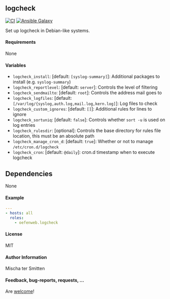 ## logcheck

[![CI](https://github.com/Oefenweb/ansible-logcheck/workflows/CI/badge.svg)](https://github.com/Oefenweb/ansible-logcheck/actions?query=workflow%3ACI)
[![Ansible Galaxy](http://img.shields.io/badge/ansible--galaxy-logcheck-blue.svg)](https://galaxy.ansible.com/Oefenweb/logcheck)

Set up logcheck in Debian-like systems.

#### Requirements

None

#### Variables

* `logcheck_install`: [default: `[syslog-summary]`]: Additional packages to install (e.g. `syslog-summary`)
* `logcheck_reportlevel`: [default: `server`]: Controls the level of filtering
* `logcheck_sendmailto`: [default: `root`]: Controls the address mail goes to
* `logcheck_logfiles`: [default: `[/var/log/{syslog,auth.log,mail.log,kern.log]`]: Log files to check
* `logcheck_custom_ignores`: [default: `[]`]: Additional rules for lines to ignore
* `logcheck_sortuniq`: [default: `false`]: Controls whether `sort -u` is used on log entries
* `logcheck_rulesdir`: [optional]: Controls the base directory for rules file location, this must be an absolute path
* `logcheck_manage_cron_d`: [default: `true`]: Whether or not to manage `/etc/cron.d/logcheck`
* `logcheck_cron`: [default: `@daily`]: cron.d timestamp when to execute logcheck

## Dependencies

None

#### Example

```yaml
---
- hosts: all
  roles:
    - oefenweb.logcheck
```

#### License

MIT

#### Author Information

Mischa ter Smitten

#### Feedback, bug-reports, requests, ...

Are [welcome](https://github.com/Oefenweb/ansible-logcheck/issues)!
